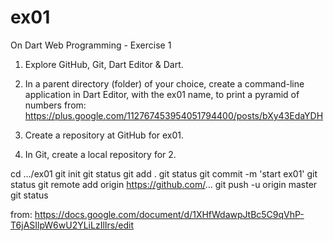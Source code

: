 ex01
====

On Dart Web Programming - Exercise 1

1.  Explore GitHub, Git, Dart Editor & Dart.

2.  In a parent directory (folder) of your choice, 
    create a command-line application in Dart Editor, 
    with the ex01 name, to print a pyramid of numbers from:
    https://plus.google.com/112767453954051794400/posts/bXy43EdaYDH

3.  Create a repository at GitHub for ex01.

4.  In Git, create a local repository for 2.

  cd .../ex01
  git init
  git status
  git add .
  git status
  git commit -m 'start ex01'
  git status
  git remote add origin https://github.com/...
  git push -u origin master
  git status

from: https://docs.google.com/document/d/1XHfWdawpJtBc5C9qVhP-T6jASIlpW6wU2YLiLzIlIrs/edit
